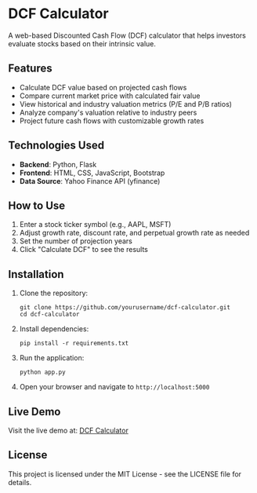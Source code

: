 # DCF Calculator

A web-based Discounted Cash Flow (DCF) calculator that helps investors evaluate stocks based on their intrinsic value.

## Features

- Calculate DCF value based on projected cash flows
- Compare current market price with calculated fair value
- View historical and industry valuation metrics (P/E and P/B ratios)
- Analyze company's valuation relative to industry peers
- Project future cash flows with customizable growth rates

## Technologies Used

- **Backend**: Python, Flask
- **Frontend**: HTML, CSS, JavaScript, Bootstrap
- **Data Source**: Yahoo Finance API (yfinance)

## How to Use

1. Enter a stock ticker symbol (e.g., AAPL, MSFT)
2. Adjust growth rate, discount rate, and perpetual growth rate as needed
3. Set the number of projection years
4. Click "Calculate DCF" to see the results

## Installation

1. Clone the repository:
   ```
   git clone https://github.com/yourusername/dcf-calculator.git
   cd dcf-calculator
   ```

2. Install dependencies:
   ```
   pip install -r requirements.txt
   ```

3. Run the application:
   ```
   python app.py
   ```

4. Open your browser and navigate to `http://localhost:5000`

## Live Demo

Visit the live demo at: [DCF Calculator](https://yourusername.github.io/dcf-calculator)

## License

This project is licensed under the MIT License - see the LICENSE file for details. 